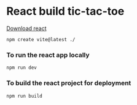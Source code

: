# React build tic-tac-toe

[Download react](https://vitejs.dev/guide/)

```
npm create vite@latest ./
```

### To run the react app locally

```
npm run dev
```

### To build the react project for deployment

```
npm run build

```
